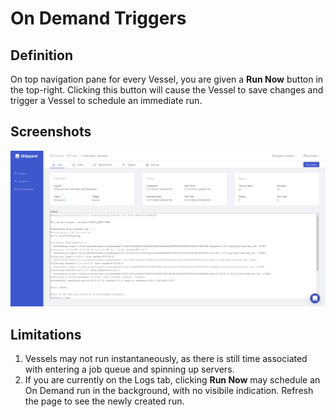 # On Demand Triggers

## Definition

On top navigation pane for every Vessel, you are given a **Run Now** button in the top-right. Clicking this button will cause the Vessel to save changes and trigger a Vessel to schedule an immediate run.

## Screenshots

![Running your Vessel On Demand](../../../.gitbook/assets/image%20%2864%29.png)

## Limitations

1. Vessels may not run instantaneously, as there is still time associated with entering a job queue and spinning up servers.
2. If you are currently on the Logs tab, clicking **Run Now** may schedule an On Demand run in the background, with no visibile indication. Refresh the page to see the newly created run.

